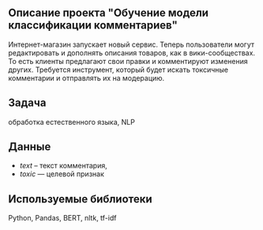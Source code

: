 ## Описание проекта "Обучение модели классификации комментариев"
Интернет-магазин запускает новый сервис. Теперь пользователи могут редактировать и дополнять описания товаров, как в вики-сообществах. То есть клиенты предлагают свои правки и комментируют изменения других. Требуется инструмент, который будет искать токсичные комментарии и отправлять их на модерацию.

## Задача
обработка естественного языка, NLP

## Данные
- *text* – текст комментария,
- *toxic* — целевой признак

## Используемые библиотеки
Python, Pandas, BERT, nltk, tf-idf
